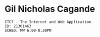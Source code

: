 # Gil Nicholas Cagande
    ITC7 - The Internet and Web Application
    ID: 21301463
    SCHED: MW 6:00-8:30PM